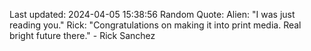 Last updated: 2024-04-05 15:38:56
Random Quote: Alien: "I was just reading you."
Rick: "Congratulations on making it into print media. Real bright future there." - Rick Sanchez